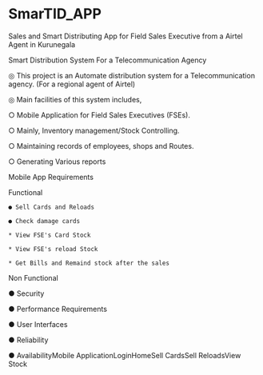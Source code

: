 # SmarTID_APP
Sales and Smart Distributing App for Field Sales Executive from a Airtel Agent in Kurunegala

Smart Distribution System For a Telecommunication Agency

◎ This project is an Automate distribution system for a Telecommunication agency. (For a regional agent of Airtel)

◎ Main facilities of this system includes,

○ Mobile Application for Field Sales Executives (FSEs).

○ Mainly, Inventory management/Stock Controlling.

○ Maintaining records of employees, shops and Routes.

○ Generating Various reports

Mobile App Requirements

Functional

    ● Sell Cards and Reloads
    
    ● Check damage cards
    
    * View FSE's Card Stock
    
    * View FSE's reload Stock
    
    * Get Bills and Remaind stock after the sales

Non Functional

● Security

● Performance Requirements

● User Interfaces

● Reliability

● AvailabilityMobile ApplicationLoginHomeSell CardsSell ReloadsView Stock

